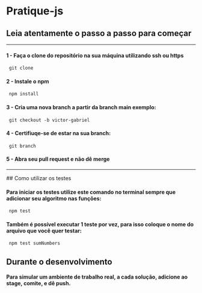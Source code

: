 # Pratique-js
## Leia atentamente o passo a passo para começar
<hr/>

#### 1 - Faça o clone do repositório na sua máquina utilizando ssh ou https
```shell
 git clone
```

#### 2 - Instale o npm 
```shell
 npm install
```
#### 3 - Cria uma nova branch a partir da branch main exemplo:
```shell
 git checkout -b victor-gabriel
```
#### 4 - Certifiuqe-se de estar na sua branch:
```shell
 git branch
```

#### 5 - Abra seu pull request e não dê merge
<hr/>
## Como utilizar os testes

#### Para iniciar os testes utilize este comando no terminal sempre que adicionar seu algoritmo nas funções:

```shell
 npm test
```

#### Também é possível executar 1 teste por vez, para isso coloque o nome do arquivo que você quer testar:
```shell
 npm test sumNumbers
```

## Durante o desenvolvimento

#### Para simular um ambiente de trabalho real, a cada solução, adicione ao stage, comite, e dê push.
